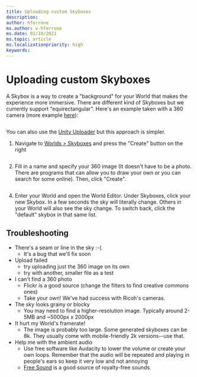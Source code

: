 ```yaml
---
title: Uploading custom Skyboxes
description: 
author: hferrone
ms.author: v-hferrone
ms.date: 02/10/2021
ms.topic: article
ms.localizationpriority: high
keywords: 
---
```


# Uploading custom Skyboxes

A Skybox is a way to create a "background" for your World that makes the experience more immersive. There are different kind of Skyboxes but we currently support "equirectangular". Here's an example taken with a 360 camera (more example [here](http://moments.mankindforward.com/)): 

![]()

You can also use the [Unity Uploader](world-building-toolkit-getting-started.md) but this approach is simpler.

1. Navigate to [Worlds > Skyboxes](https://account.altvr.com/skyboxes) and press the "Create" button on the right

![]()

2. Fill in a name and specify your 360 image (It doesn't have to be a photo. There are programs that can allow you to draw your own or you can search for some online). Then, click "Create". 

![]()

4. Enter your World and open the World Editor. Under Skyboxes, click your new Skybox. In a few seconds the sky will literally change. Others in your World will also see the sky change. To switch back, click the "default" skybox in that same list. 

## Troubleshooting

* There's a seam or line in the sky :-(. 
    * It's a bug that we'll fix soon
* Upload failed
    * try uploading just the 360 image on its own
    * try with another, smaller file as a test
* I can't find a 360 photo
    * Flickr is a good source (change the filters to find creative commons ones)
    * Take your own! We've had success with Ricoh's cameras. 
* The sky looks grainy or blocky
    * You may need to find a higher-resolution image. Typically around 2-5MB and ~5000px x 2000px
* It hurt my World's framerate!
    * The image is probably too large. Some generated skyboxes can be 8k. They usually come with mobile-friendly 2k versions--use that.
* Help me with the ambient audio
    * Use free software like Audacity to lower the volume or create your own loops. Remember that the audio will be repeated and playing in people's ears so keep it very low and not annoying
    * [Free Sound](https://freesound.org/) is a good source of royalty-free sounds
